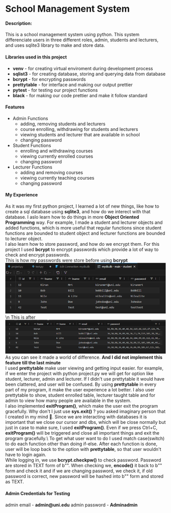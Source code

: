# School Management System
#### Description:
This is a school management system using python. This system differenciate users in three different roles, admin, students and lecturers, and uses sqlite3 library to make and store data.

#### Libraries used in this project
+ __venv__ - for creating virtual enviroment during development process
+ __sqlist3__ - for creating database, storing and querying data from database
+ __bcrypt__ - for encrypting passwords
+ __prettytable__ - for interface and making our output prettier
+ __pytest__ - for testing our project functions
+ __black__ - for making our code prettier and make it follow standard


#### Features
+ Admin Functions
    - adding, removing students and lecturers
    - course enrolling, withdrawing for students and lecturers 
    - viewing students and lecturer that are available in school
    - changing password
+ Student Functions
    - enrolling and withdrawing courses
    - viewing currently enrolled courses
    - changing password
+ Lecturer Functions
    - adding and removing courses
    - viewing currently teaching courses
    - changing password


#### My Experience
As it was my first python project, I learned a lot of new things, like how to create a sql database using __sqlite3__, and how do we interect with that database. I aslo learn how to do things in more __Object Oriented Programming__ way. For example, I made a student and lecturer objects and added functions, which is more useful that regular functions since student functions are bounded to student object and lecturer functions are bounded to lecturer object.\
I also learn how to store password, and how do we encrypt them. For this project I used __bcrypt__ to encrypt passwords which provide a lot of way to check and encrypt passwords.\
This is how my passwords were store before using __bcrypt__
![passwords with no encryption](withoutbcrypt.png)\n
This is after
![passwords with encryption](withbcrypt.png)
As you can see it made a world of difference. __And I did not implement this feature till the last minute__\
I used __prettytable__ make user viewing and getting input easier. for example, if we enter the project with python project.py we will get for option like student, lecturer, admin and lecturer. If I didn't use prettytable it would have been clattered, and user will be confused. By using __prettytable__ in every part of my program, it make the user experience a lot better. I also user prettytable to show, student enrolled table, lecturer taught table and for admin to view how many people are available in the system.\
I also implemented __exitProgram()__, which make the user exit the program gracefully. Why don't I just use __sys.exit()__ ? you asked imaginary person that I created in my mind 🙂. Since we are interacting with databases it is important that we close our cursor and dbs, which will be close normally but just in case to make sure, I used __exitProgram()__. Even if we press Ctrl+C, __exitProgram()__ will be triggered and close all important things and exit the program gracefully.\ 
To get what user want to do I used match case(switch) to do each function other than doing if-else. After each function is done, user will be loop back to the option with __prettytable__, so that user wouldn't have to login again.\
While logging in, we use __bcrypt.checkpw()__ to check password. Password are stored in TEXT form of b"". When checking we, __encode()__ it back to b"" form and check it and if we are changing password, we check it, if old password is correct, new password will be hashed into b"" form and stored as TEXT.

#### Admin Credentials for Testing
admin email - __admin@uni.edu__
admin password - __Adminadmin__
